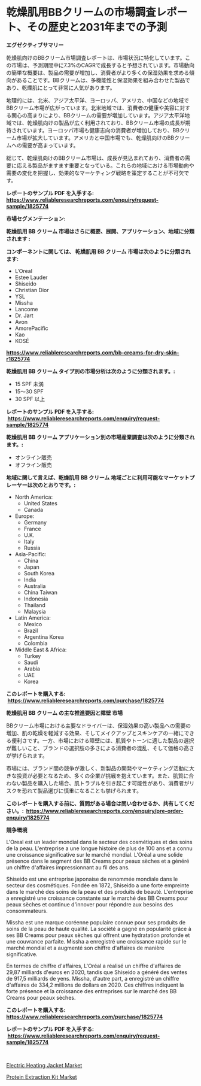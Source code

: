 <p><h1>乾燥肌用BBクリームの市場調査レポート、その歴史と2031年までの予測</h1></p><p><strong>エグゼクティブサマリー</strong></p>
<p><p>乾燥肌向けのBBクリーム市場調査レポートは、市場状況に特化しています。この市場は、予測期間中に7.3%のCAGRで成長すると予想されています。市場動向の簡単な概要は、製品の需要が増加し、消費者がより多くの保湿効果を求める傾向があることです。BBクリームは、多機能性と保湿効果を組み合わせた製品であり、乾燥肌にとって非常に人気があります。</p><p>地理的には、北米、アジア太平洋、ヨーロッパ、アメリカ、中国などの地域でBBクリーム市場が広がっています。北米地域では、消費者の健康や美容に対する関心の高まりにより、BBクリームの需要が増加しています。アジア太平洋地域では、乾燥肌向けの製品が広く利用されており、BBクリーム市場の成長が期待されています。ヨーロッパ市場も健康志向の消費者が増加しており、BBクリーム市場が拡大しています。アメリカと中国市場でも、乾燥肌向けのBBクリームへの需要が高まっています。</p><p>総じて、乾燥肌向けのBBクリーム市場は、成長が見込まれており、消費者の需要に応える製品がますます重要となっている。これらの地域における市場動向や需要の変化を把握し、効果的なマーケティング戦略を策定することが不可欠です。</p></p>
<p><strong>レポートのサンプル PDF を入手する: <a href="https://www.reliableresearchreports.com/enquiry/request-sample/1825774">https://www.reliableresearchreports.com/enquiry/request-sample/1825774</a></strong></p>
<p><strong>市場セグメンテーション:</strong></p>
<p><strong> 乾燥肌用 BB クリーム 市場はさらに概要、展開、アプリケーション、地域に分類されます :</strong></p>
<p><strong>コンポーネントに関しては、 乾燥肌用 BB クリーム 市場は次のように分類されます: &nbsp;</strong></p>
<p><ul><li>L’Oreal</li><li>Estee Lauder</li><li>Shiseido</li><li>Christian Dior</li><li>YSL</li><li>Missha</li><li>Lancome</li><li>Dr. Jart</li><li>Avon</li><li>AmorePacific</li><li>Kao</li><li>KOSÉ</li></ul></p>
<p><strong><a href="https://www.reliableresearchreports.com/bb-creams-for-dry-skin-r1825774">https://www.reliableresearchreports.com/bb-creams-for-dry-skin-r1825774</a></strong></p>
<p><strong> 乾燥肌用 BB クリーム タイプ別の市場分析は次のように分類されます。:</strong></p>
<p><ul><li>15 SPF 未満</li><li>15～30 SPF</li><li>30 SPF 以上</li></ul></p>
<p><strong>レポートのサンプル PDF を入手する: &nbsp;<a href="https://www.reliableresearchreports.com/enquiry/request-sample/1825774">https://www.reliableresearchreports.com/enquiry/request-sample/1825774</a></strong></p>
<p><strong> 乾燥肌用 BB クリーム アプリケーション別の市場産業調査は次のように分類されます。:</strong></p>
<p><ul><li>オンライン販売</li><li>オフライン販売</li></ul></p>
<p><strong>地域に関して言えば、乾燥肌用 BB クリーム 地域ごとに利用可能なマーケットプレーヤーは次のとおりです。:</strong></p>
<p><ul>
    <li>
        North America:
        <ul>
            <li>United States</li>
            <li>Canada</li>
        </ul>
    </li>
    <li>
        Europe:
        <ul>
            <li>Germany</li>
            <li>France</li>
            <li>U.K.</li>
            <li>Italy</li>
            <li>Russia</li>
        </ul>
    </li>
    <li>
        Asia-Pacific:
        <ul>
            <li>China</li>
            <li>Japan</li>
            <li>South Korea</li>
            <li>India</li>
            <li>Australia</li>
            <li>China Taiwan</li>
            <li>Indonesia</li>
            <li>Thailand</li>
            <li>Malaysia</li>
        </ul>
    </li>
    <li>
        Latin America:
        <ul>
            <li>Mexico</li>
            <li>Brazil</li>
            <li>Argentina Korea</li>
            <li>Colombia</li>
        </ul>
    </li>
    <li>
        Middle East & Africa:
        <ul>
            <li>Turkey</li>
            <li>Saudi</li>
            <li>Arabia</li>
            <li>UAE</li>
            <li>Korea</li>
        </ul>
    </li>
    </ul></p>
<p><strong>このレポートを購入する: &nbsp;<a href="https://www.reliableresearchreports.com/purchase/1825774">https://www.reliableresearchreports.com/purchase/1825774</a></strong></p>
<p><strong>乾燥肌用 BB クリーム の主な推進要因と障壁 市場</strong></p>
<p><p>BBクリーム市場における主要なドライバーは、保湿効果の高い製品への需要の増加、肌の乾燥を軽減する効果、そしてメイクアップとスキンケアの一緒にできる便利さです。一方、市場における障壁には、肌質やトーンに適した製品の選択が難しいこと、ブランドの選択肢の多さによる消費者の混乱、そして価格の高さが挙げられます。</p><p>市場には、ブランド間の競争が激しく、新製品の開発やマーケティング活動に大きな投資が必要となるため、多くの企業が挑戦を抱えています。また、肌質に合わない製品を購入した場合、肌トラブルを引き起こす可能性があり、消費者がリスクを恐れて製品選びに慎重になることも挙げられます。</p></p>
<p><strong>このレポートを購入する前に、質問がある場合は問い合わせるか、共有してください。:&nbsp; <a href="https://www.reliableresearchreports.com/enquiry/pre-order-enquiry/1825774">https://www.reliableresearchreports.com/enquiry/pre-order-enquiry/1825774</a></strong></p>
<p><strong>競争環境</strong></p>
<p><p>L'Oreal est un leader mondial dans le secteur des cosmétiques et des soins de la peau. L'entreprise a une longue histoire de plus de 100 ans et a connu une croissance significative sur le marché mondial. L'Oréal a une solide présence dans le segment des BB Creams pour peaux sèches et a généré un chiffre d'affaires impressionnant au fil des ans.</p><p>Shiseido est une entreprise japonaise de renommée mondiale dans le secteur des cosmétiques. Fondée en 1872, Shiseido a une forte empreinte dans le marché des soins de la peau et des produits de beauté. L'entreprise a enregistré une croissance constante sur le marché des BB Creams pour peaux sèches et continue d'innover pour répondre aux besoins des consommateurs.</p><p>Missha est une marque coréenne populaire connue pour ses produits de soins de la peau de haute qualité. La société a gagné en popularité grâce à ses BB Creams pour peaux sèches qui offrent une hydratation profonde et une couvrance parfaite. Missha a enregistré une croissance rapide sur le marché mondial et a augmenté son chiffre d'affaires de manière significative.</p><p>En termes de chiffre d'affaires, L'Oréal a réalisé un chiffre d'affaires de 29,87 milliards d'euros en 2020, tandis que Shiseido a généré des ventes de 917,5 milliards de yens. Missha, d'autre part, a enregistré un chiffre d'affaires de 334,2 millions de dollars en 2020. Ces chiffres indiquent la forte présence et la croissance des entreprises sur le marché des BB Creams pour peaux sèches.</p></p>
<p><strong>このレポートを購入する: &nbsp; <a href="https://www.reliableresearchreports.com/purchase/1825774">https://www.reliableresearchreports.com/purchase/1825774</a></strong></p>
<p><strong>レポートのサンプル PDF を入手する: &nbsp;<a href="https://www.reliableresearchreports.com/enquiry/request-sample/1825774">https://www.reliableresearchreports.com/enquiry/request-sample/1825774</a></strong><strong></strong></p>
<p>&nbsp;</p>
<p><p><a href="https://github.com/santosh758595/Market-Research-Report-List-4/blob/main/electric-heating-jacket-market.md">Electric Heating Jacket Market</a></p><p><a href="https://metal-farmhouse-e95.notion.site/Protein-Extraction-Kit-Market-Comprehensive-Assessment-by-Type-Application-and-Geography-2110b55f4ce74bf1a6b380eee36cdef8">Protein Extraction Kit Market</a></p></p>
